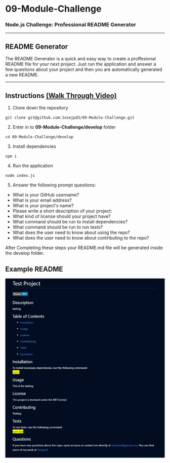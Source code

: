 # 09-Module-Challenge

### Node.js Challenge: Professional README Generator

---

## README Generator

The README Generator is a quick and easy way to create a proffesional README file for your next project. Just run the application and answer a few questions about your project and then you are automatically generated a new README.

---

## Instructions [(Walk Through Video)](https://drive.google.com/file/d/1fxe6FqIkWHd2G3RfxePwzP5NvEVNQr46/view) 

1. Clone down the repository
```
git clone git@github.com:Josejpd3/09-Module-Challenge.git
```
2. Enter in to **09-Module-Challenge/develop** folder
```
cd 09-Module-Challenge/develop
```
3. Install dependencies
```
npm i
```
4. Run the application
```
node index.js
```
5. Answer the following prompt questions:
- What is your GitHub username?
- What is your email address?
- What is your project's name?
- Please write a short description of your project:
- What kind of license should your project have?
- What command should be run to install dependencies?
- What command should be run to run tests?
- What does the user need to know about using the repo?
- What does the user need to know about contributing to the repo?

After Completing these steps your README.md file will be generated inside the develop folder.

## Example README

![Example generated README](./develop/imgs/test-generated-readme.jpg)